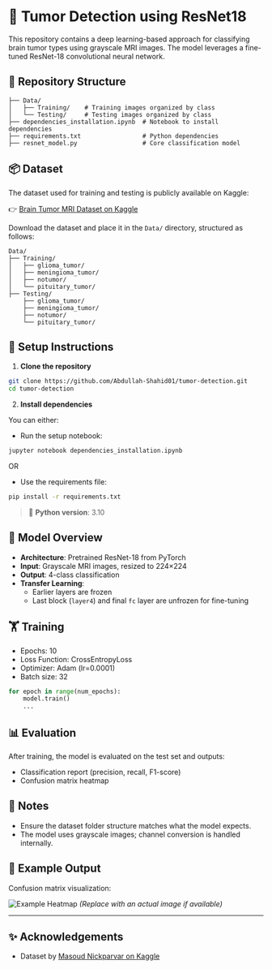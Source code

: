 # 🧠 Tumor Detection using ResNet18

This repository contains a deep learning-based approach for classifying brain tumor types using grayscale MRI images. The model leverages a fine-tuned ResNet-18 convolutional neural network.

## 📁 Repository Structure

```
├── Data/
│   ├── Training/    # Training images organized by class
│   └── Testing/     # Testing images organized by class
├── dependencies_installation.ipynb  # Notebook to install dependencies
├── requirements.txt                 # Python dependencies
├── resnet_model.py                  # Core classification model
```

## 📦 Dataset

The dataset used for training and testing is publicly available on Kaggle:

👉 [Brain Tumor MRI Dataset on Kaggle](https://www.kaggle.com/datasets/masoudnickparvar/brain-tumor-mri-dataset)

Download the dataset and place it in the `Data/` directory, structured as follows:

```
Data/
├── Training/
│   ├── glioma_tumor/
│   ├── meningioma_tumor/
│   ├── notumor/
│   └── pituitary_tumor/
├── Testing/
    ├── glioma_tumor/
    ├── meningioma_tumor/
    ├── notumor/
    └── pituitary_tumor/
```

## 🔧 Setup Instructions

1. **Clone the repository**

```bash
git clone https://github.com/Abdullah-Shahid01/tumor-detection.git
cd tumor-detection
```

2. **Install dependencies**

You can either:

- Run the setup notebook:

```bash
jupyter notebook dependencies_installation.ipynb
```

OR

- Use the requirements file:

```bash
pip install -r requirements.txt
```

> 📌 **Python version**: 3.10

## 🧠 Model Overview

- **Architecture**: Pretrained ResNet-18 from PyTorch
- **Input**: Grayscale MRI images, resized to 224×224
- **Output**: 4-class classification
- **Transfer Learning**:
  - Earlier layers are frozen
  - Last block (`layer4`) and final `fc` layer are unfrozen for fine-tuning

## 🏋️ Training

- Epochs: 10  
- Loss Function: CrossEntropyLoss  
- Optimizer: Adam (lr=0.0001)  
- Batch size: 32  

```python
for epoch in range(num_epochs):
    model.train()
    ...
```

## 📊 Evaluation

After training, the model is evaluated on the test set and outputs:
- Classification report (precision, recall, F1-score)
- Confusion matrix heatmap

## 📌 Notes

- Ensure the dataset folder structure matches what the model expects.
- The model uses grayscale images; channel conversion is handled internally.

## 📸 Example Output

Confusion matrix visualization:

![Example Heatmap](#) *(Replace with an actual image if available)*

---

## ✨ Acknowledgements

- Dataset by [Masoud Nickparvar on Kaggle](https://www.kaggle.com/datasets/masoudnickparvar/brain-tumor-mri-dataset)
